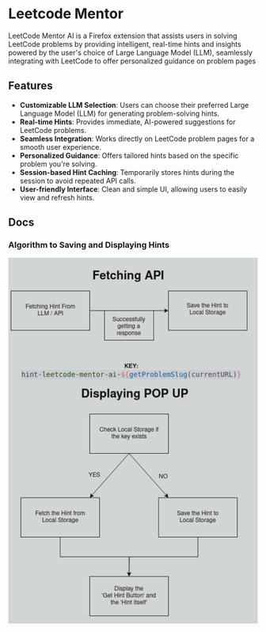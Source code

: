 # Leetcode Mentor

LeetCode Mentor AI is a Firefox extension that assists users in solving LeetCode problems by providing intelligent, real-time hints and insights powered by the user's choice of Large Language Model (LLM), seamlessly integrating with LeetCode to offer personalized guidance on problem pages

## Features

- **Customizable LLM Selection**: Users can choose their preferred Large Language Model (LLM) for generating problem-solving hints.
- **Real-time Hints**: Provides immediate, AI-powered suggestions for LeetCode problems.
- **Seamless Integration**: Works directly on LeetCode problem pages for a smooth user experience.
- **Personalized Guidance**: Offers tailored hints based on the specific problem you're solving.
- **Session-based Hint Caching**: Temporarily stores hints during the session to avoid repeated API calls.
- **User-friendly Interface**: Clean and simple UI, allowing users to easily view and refresh hints.

## Docs

### Algorithm to Saving and Displaying Hints

![local storage](</readme/local-storage.png>)
